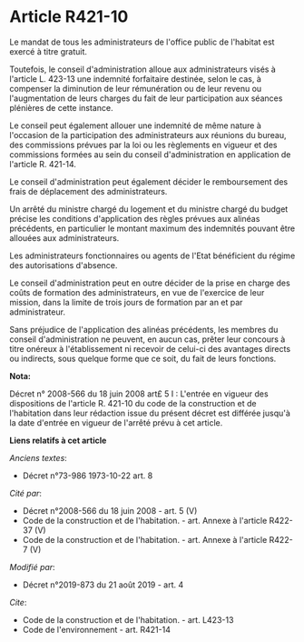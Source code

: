# Article R421-10

Le mandat de tous les administrateurs de l'office public de l'habitat est exercé à titre gratuit. 

Toutefois, le conseil d'administration alloue aux administrateurs visés à l'article L. 423-13 une indemnité forfaitaire
destinée, selon le cas, à compenser la diminution de leur rémunération ou de leur revenu ou l'augmentation de leurs charges
du fait de leur participation aux séances plénières de cette instance. 

Le conseil peut également allouer une indemnité de même nature à l'occasion de la participation des administrateurs aux
réunions du bureau, des commissions prévues par la loi ou les règlements en vigueur et des commissions formées au sein du
conseil d'administration en application de l'article R. 421-14.

Le conseil d'administration peut également décider le remboursement des frais de déplacement des administrateurs. 

Un arrêté du ministre chargé du logement et du ministre chargé du budget précise les conditions d'application des règles
prévues aux alinéas précédents, en particulier le montant maximum des indemnités pouvant être allouées aux administrateurs. 

Les administrateurs fonctionnaires ou agents de l'Etat bénéficient du régime des autorisations d'absence. 

Le conseil d'administration peut en outre décider de la prise en charge des coûts de formation des administrateurs, en vue de
l'exercice de leur mission, dans la limite de trois jours de formation par an et par administrateur. 

Sans préjudice de l'application des alinéas précédents, les membres du conseil d'administration ne peuvent, en aucun cas,
prêter leur concours à titre onéreux à l'établissement ni recevoir de celui-ci des avantages directs ou indirects, sous
quelque forme que ce soit, du fait de leurs fonctions.

**Nota:**

Décret n° 2008-566 du 18 juin 2008 art£ 5 I :  L'entrée en vigueur des dispositions de l'article R. 421-10 du code de la
construction et de l'habitation dans leur rédaction issue du présent décret est différée jusqu'à la date d'entrée en vigueur
de l'arrêté prévu à cet article.

**Liens relatifs à cet article**

_Anciens textes_:

  - Décret n°73-986 1973-10-22 art. 8

_Cité par_:

  - Décret n°2008-566 du 18 juin 2008 - art. 5 (V)
  - Code de la construction et de l'habitation. - art. Annexe à l'article R422-37 (V)
  - Code de la construction et de l'habitation. - art. Annexe à l'article R422-7 (V)

_Modifié par_:

  - Décret n°2019-873 du 21 août 2019 - art. 4

_Cite_:

  - Code de la construction et de l'habitation. - art. L423-13
  - Code de l'environnement - art. R421-14
